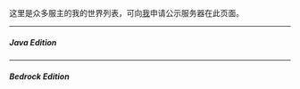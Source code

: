<!-- mcservers.md -->

这里是众多服主的我的世界列表，可向[我](//wpa.qq.com/msgrd?v=3&uin=2642319042&site=qq&menu=yes)申请公示服务器在此页面。

---

##### Java Edition


---

##### Bedrock Edition